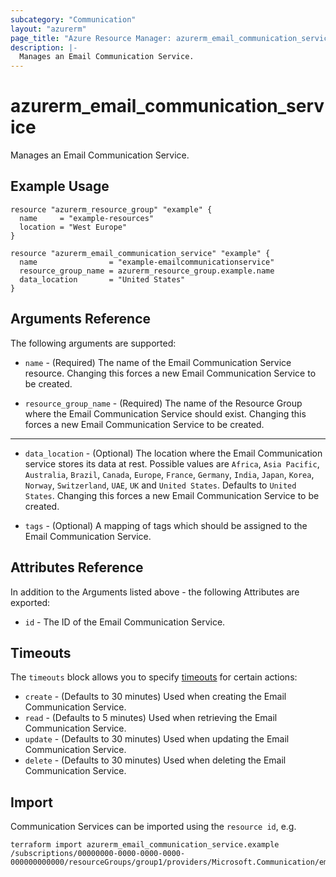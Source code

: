 ```yaml
---
subcategory: "Communication"
layout: "azurerm"
page_title: "Azure Resource Manager: azurerm_email_communication_service"
description: |-
  Manages an Email Communication Service.
---
```


# azurerm_email_communication_service

Manages an Email Communication Service.

## Example Usage

```hcl
resource "azurerm_resource_group" "example" {
  name     = "example-resources"
  location = "West Europe"
}

resource "azurerm_email_communication_service" "example" {
  name                = "example-emailcommunicationservice"
  resource_group_name = azurerm_resource_group.example.name
  data_location       = "United States"
}
```

## Arguments Reference

The following arguments are supported:

* `name` - (Required) The name of the Email Communication Service resource. Changing this forces a new Email Communication Service to be created.

* `resource_group_name` - (Required) The name of the Resource Group where the Email Communication Service should exist. Changing this forces a new Email Communication Service to be created.

---

* `data_location` - (Optional) The location where the Email Communication service stores its data at rest. Possible values are `Africa`, `Asia Pacific`, `Australia`, `Brazil`, `Canada`, `Europe`, `France`, `Germany`, `India`, `Japan`, `Korea`, `Norway`, `Switzerland`, `UAE`, `UK` and `United States`. Defaults to `United States`. Changing this forces a new Email Communication Service to be created.

* `tags` - (Optional) A mapping of tags which should be assigned to the Email Communication Service.

## Attributes Reference

In addition to the Arguments listed above - the following Attributes are exported:

* `id` - The ID of the Email Communication Service.

## Timeouts

The `timeouts` block allows you to specify [timeouts](https://www.terraform.io/language/resources/syntax#operation-timeouts) for certain actions:

* `create` - (Defaults to 30 minutes) Used when creating the Email Communication Service.
* `read` - (Defaults to 5 minutes) Used when retrieving the Email Communication Service.
* `update` - (Defaults to 30 minutes) Used when updating the Email Communication Service.
* `delete` - (Defaults to 30 minutes) Used when deleting the Email Communication Service.

## Import

Communication Services can be imported using the `resource id`, e.g.

```shell
terraform import azurerm_email_communication_service.example /subscriptions/00000000-0000-0000-0000-000000000000/resourceGroups/group1/providers/Microsoft.Communication/emailServices/emailCommunicationService1
```
